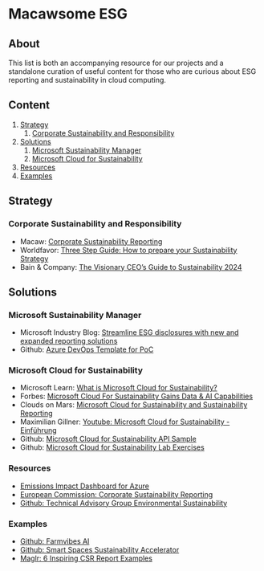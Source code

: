 # Macawsome ESG
## About
This list is both an accompanying resource for our projects and a standalone curation of useful content for those who are curious about ESG reporting and sustainability in cloud computing.

## Content
1. [Strategy](#strategy)
    1. [Corporate Sustainability and Responsibility](#csr)
2. [Solutions](#solutions)
    1. [Microsoft Sustainability Manager](#sustainabilitymanager)
    2. [Microsoft Cloud for Sustainability](#cloudforsustainability)
3. [Resources](#resources)
4. [Examples](#examples)


## Strategy <a name="strategy"></a>
### Corporate Sustainability and Responsibility <a name="csr"></a>
- Macaw: [Corporate Sustainability Reporting](https://www.macaw.net/eng/sustainability/)
- Worldfavor: [Three Step Guide: How to prepare your Sustainability Strategy](https://blog.worldfavor.com/how-to-prepare-your-sustainability-strategy-for-the-csrd-a-three-step-guide)
- Bain & Company: [The Visionary CEO’s Guide to Sustainability 2024](https://www.bain.com/insights/topics/ceo-sustainability-guide/?gad_source=1&gclid=Cj0KCQjw9Km3BhDjARIsAGUb4nxRtDKpMTvKGMsGEaB_7Hjs0QHxB-BzceBHwNfyzbcrvuDye4ULyqMaAkFDEALw_wcB)

## Solutions <a name="solutions"></a>
### Microsoft Sustainability Manager <a name="sustainabilitymanager"></a>
- Microsoft Industry Blog: [Streamline ESG disclosures with new and expanded reporting solutions](https://www.microsoft.com/en-us/industry/blog/sustainability/2024/08/07/streamline-esg-disclosures-with-new-and-expanded-reporting-solutions/)
- Github: [Azure DevOps Template for PoC](https://github.com/microsoft/Microsoft-Sustainability-Manager-Project-Process-ADO-Template)

### Microsoft Cloud for Sustainability <a name="cloudforsustainability"></a>
- Microsoft Learn: [What is Microsoft Cloud for Sustainability?](https://learn.microsoft.com/en-us/industry/sustainability/overview)
- Forbes: [Microsoft Cloud For Sustainability Gains Data & AI Capabilities](https://www.forbes.com/sites/stevemcdowell/2024/02/13/microsoft-cloud-for-sustainability-gains-data--ai-capabilities/)
- Clouds on Mars: [Microsoft Cloud for Sustainability and Sustainability Reporting](https://cloudsonmars.com/sustainability-reporting-is-all-about-expertise-data-engineering-done-by-market-leaders-and-efficiency/)
- Maximilian Gillner: [Youtube: Microsoft Cloud for Sustainability - Einführung](https://youtu.be/C9mskR8KBgo?si=S2GOXdOBiqsVeAt7)
- Github: [Microsoft Cloud for Sustainability API Sample](https://github.com/Azure-Samples/microsoft-cloud-for-sustainability-api-sample)
- Github: [Microsoft Cloud for Sustainability Lab Exercises](https://microsoftlearning.github.io/IC-002T00-Microsoft-Cloud-for-Sustainability/)

### Resources <a name="resources"></a>
- [Emissions Impact Dashboard for Azure](https://appsource.microsoft.com/en-us/product/power-bi/coi-sustainability.emissions_impact_dashboard)
- [European Commission: Corporate Sustainability Reporting](https://finance.ec.europa.eu/capital-markets-union-and-financial-markets/company-reporting-and-auditing/company-reporting/corporate-sustainability-reporting_en)
- [Github: Technical Advisory Group Environmental Sustainability](https://github.com/cncf/tag-env-sustainability)

### Examples <a name="examples"></a>
- [Github: Farmvibes AI](https://github.com/microsoft/farmvibes-ai)
- [Github: Smart Spaces Sustainability Accelerator](https://github.com/MSUSAzureAccelerators/Smart-Spaces-Sustainability-Accelerator)
- [Maglr: 6 Inspiring CSR Report Examples](https://www.maglr.com/blog/6-inspiring-csr-report-examples-for-csrd-compliance)
